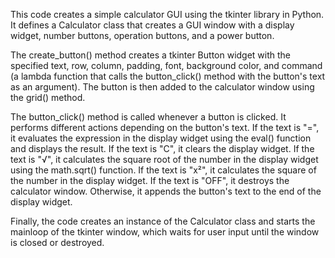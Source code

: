 This code creates a simple calculator GUI using the tkinter library in Python. It defines a Calculator class that creates a GUI window with a display widget, number buttons, operation buttons, and a power button.

The create_button() method creates a tkinter Button widget with the specified text, row, column, padding, font, background color, and command (a lambda function that calls the button_click() method with the button's text as an argument). The button is then added to the calculator window using the grid() method.

The button_click() method is called whenever a button is clicked. It performs different actions depending on the button's text. If the text is "=", it evaluates the expression in the display widget using the eval() function and displays the result. If the text is "C", it clears the display widget. If the text is "√", it calculates the square root of the number in the display widget using the math.sqrt() function. If the text is "x²", it calculates the square of the number in the display widget. If the text is "OFF", it destroys the calculator window. Otherwise, it appends the button's text to the end of the display widget.

Finally, the code creates an instance of the Calculator class and starts the mainloop of the tkinter window, which waits for user input until the window is closed or destroyed.
